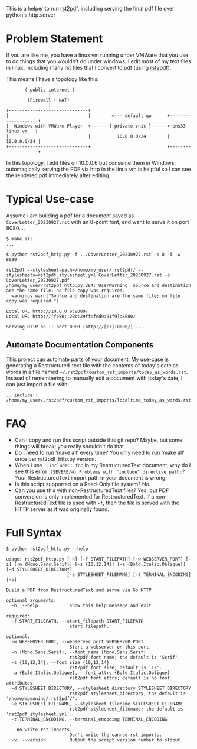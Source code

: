 This is a helper to run [rst2pdf](https://github.com/rst2pdf/rst2pdf), including serving the final pdf file over python's http.server

# Problem Statement
If you are like me, you have a linux vm running under VMWare that you use to do things that you wouldn't do under windows; I edit most of my text files in linux, including many rst files that I convert to pdf (using [rst2pdf](https://github.com/rst2pdf/rst2pdf)).

This means I have a topology like this:

```
       ( public internet )
                |
        (Firewall + NAT)
                |
+---------------+--------------+
|                              |        <--- default gw      +--------------------+
|  Windows with VMWare Player  +-------{ private vnic }------+ ens33   linux vm   |
|                              |          10.0.0.0/24        |        10.0.0.6/24 |
+------------------------------+                             +--------------------+
```

In this topology, I edit files on 10.0.0.6 but consume them in Windows; automagically serving the PDF via http in the linux vm is helpful so I can see the rendered pdf immediately after editing.


# Typical Use-case

Assume I am building a pdf for a document saved as `CoverLetter_20230927.rst` with an 8-point font, and want to serve it on port 8080....

```
$ make all
...

$ python rst2pdf_http.py -f ../CoverLetter_20230927.rst -s 8 -i -w 8080

rst2pdf --stylesheet-path=/home/my_user/.rst2pdf/ --stylesheets=rst2pdf_stylesheet.yml CoverLetter_20230927.rst -o CoverLetter_20230927.pdf
/home/my_user/rst2pdf_http.py:284: UserWarning: Source and destination are the same file; no file copy was required.
  warnings.warn("Source and destination are the same file; no file copy was required.")

Local URL http://10.0.0.6:8080/
Local URL http://[fe80::20c:29ff:fed9:91f9]:8080/

Serving HTTP on :: port 8080 (http://[::]:8080/) ...
```

## Automate Documentation Components

This project can automate parts of your document.  My use-case is generating a Restructured-text file with the contents of today's date as words in a file named ``~/.rst2pdf/custom_rst_imports/today_as_words.rst``.  Instead of remembering to manually edit a document with today's date, I can just import a file with:

```
.. include:: /home/my_user/.rst2pdf/custom_rst_imports/localtime_today_as_words.rst
```

# FAQ

- Can I copy and run this script outside this git repo?  Maybe, but some things will break; you really shouldn't do that.
- Do I need to run 'make all' every time?  You only need to run 'make all' once per rst2pdf_http.py version.
- When I use `..include:: foo` in my RestructuredText document, why do I see this error: `(SEVERE/4) Problems with "include" directive path:`?  Your RestructuredText import path in your document is wrong.
- Is this script supported on a Read-Only file system?  No.
- Can you use this with non-RestructuredText files?  Yes, but PDF conversion is only implemented for RestructuredText.  If a non-RestructuredText file is used with `-f`, then the file is served with the HTTP server as it was originally found.

# Full Syntax

```
$ python rst2pdf_http.py --help

usage: rst2pdf_http.py [-h] [-f START_FILEPATH] [-w WEBSERVER_PORT] [-i] [-n {Mono,Sans,Serif}] [-s {10,12,14}] [-a {Bold,Italic,Oblique}] [-d STYLESHEET_DIRECTORY]
                       [-e STYLESHEET_FILENAME] [-t TERMINAL_ENCODING] [-v]

Build a PDF from RestructuredText and serve via Go HTTP

optional arguments:
  -h, --help            show this help message and exit

required:
  -f START_FILEPATH, --start_filepath START_FILEPATH
                        start filepath.

optional:
  -w WEBSERVER_PORT, --webserver_port WEBSERVER_PORT
                        Start a webserver on this port.
  -n {Mono,Sans,Serif}, --font_name {Mono,Sans,Serif}
                        rst2pdf font name; the default is 'Serif'.
  -s {10,12,14}, --font_size {10,12,14}
                        rst2pdf font size; default is '12'.
  -a {Bold,Italic,Oblique}, --font_attrs {Bold,Italic,Oblique}
                        rst2pdf font attrs; default is no font attributes.
  -d STYLESHEET_DIRECTORY, --stylesheet_directory STYLESHEET_DIRECTORY
                        rst2pdf stylesheet_directory; the default is '/home/mpenning/.rst2pdf/'.
  -e STYLESHEET_FILENAME, --stylesheet_filename STYLESHEET_FILENAME
                        rst2pdf stylesheet_filename; the default is 'rst2pdf_stylesheet.yml'.
  -t TERMINAL_ENCODING, --terminal_encoding TERMINAL_ENCODING
                        .
  --no_write_rst_imports
                        Don't write the canned rst imports.
  -v, --version         Output the script version number to stdout.

```
